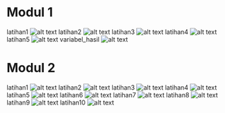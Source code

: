 # Modul 1
latihan1
![alt text](https://github.com/dhani1711/produktif/blob/master/ss/modul1.latihan1.png)
latihan2
![alt text](https://github.com/dhani1711/produktif/blob/master/ss/modul1.latihan2.png)
latihan3
![alt text](https://github.com/dhani1711/produktif/blob/master/ss/modul1.latihan3.png)
latihan4
![alt text](https://github.com/dhani1711/produktif/blob/master/ss/modul1.latihan4.png)
latihan5
![alt text](https://github.com/dhani1711/produktif/blob/master/ss/modul1.latihan5.png)
variabel_hasil
![alt text](https://github.com/dhani1711/produktif/blob/master/ss/modul1.variabel_hasil.png)

# Modul 2
latihan1
![alt text](https://github.com/dhani1711/produktif/blob/master/ss/modul2.latihan1.png)
latihan2
![alt text](https://github.com/dhani1711/produktif/blob/master/ss/modul2.latihan2.png)
latihan3
![alt text](https://github.com/dhani1711/produktif/blob/master/ss/modul2.latihan3.png)
latihan4
![alt text](https://github.com/dhani1711/produktif/blob/master/ss/modul2.latihan4.png)
latihan5
![alt text](https://github.com/dhani1711/produktif/blob/master/ss/modul2.latihan5.png)
latihan6
![alt text](https://github.com/dhani1711/produktif/blob/master/ss/modul2.latihan6.png)
latihan7
![alt text](https://github.com/dhani1711/produktif/blob/master/ss/modul2.latihan7.png)
latihan8
![alt text](https://github.com/dhani1711/produktif/blob/master/ss/modul2.latihan8.png)
latihan9
![alt text](https://github.com/dhani1711/produktif/blob/master/ss/modul2.latihan9.png)
latihan10
![alt text](https://github.com/dhani1711/produktif/blob/master/ss/modul2.latihan10.png)
